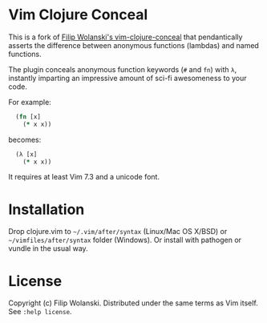 Vim Clojure Conceal
===================

This is a fork of [Filip Wolanski's vim-clojure-conceal](https://github.com/fwolanski/vim-clojure-conceal)
that pendantically asserts the difference between anonymous functions (lambdas) and named functions.

The plugin conceals anonymous function keywords (`#` and `fn`) with `λ`, instantly imparting an impressive
amount of sci-fi awesomeness to your code.

For example:

```clojure
  (fn [x]
    (* x x))
```

becomes:

```clojure
  (λ [x]
    (* x x))
```

It requires at least Vim 7.3 and a unicode font.

Installation
============

Drop clojure.vim to `~/.vim/after/syntax` (Linux/Mac OS X/BSD) or
`~/vimfiles/after/syntax` folder (Windows). Or install with pathogen or vundle
in the usual way.

License
=======

Copyright (c) Filip Wolanski. Distributed under the same terms as Vim itself.
See `:help license`.
